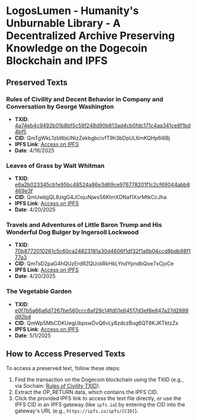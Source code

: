 # LogosLumen - Humanity's Unburnable Library - A Decentralized Archive Preserving Knowledge on the Dogecoin Blockchain and IPFS

## Preserved Texts

### Rules of Civility and Decent Behavior in Company and Conversation by George Washington

- **TXID**: [4a74eb4c9492b01b8bf5c58f248d90b813ad4cb0fdc171c4aa341ce8f1bd4bf5](https://sochain.com/tx/DOGE/4a74eb4c9492b01b8bf5c58f248d90b813ad4cb0fdc171c4aa341ce8f1bd4bf5)
- **CID**: QmTgWkL1zbWaUNizZekbgbcivfT9h3bDpUL6mKQHp6i6Bj
- **IPFS Link**: [Access on IPFS](https://bafybeicpmeggvnebjwz7p2ex2xbsnbbxmveiutruyrlmkvigl6npjqojxi.ipfs.dweb.link?filename=Washington%2C%20Rules%20of%20Civility.txt)
- **Date**: 4/16/2025

### Leaves of Grass by Walt Whitman

- **TXID**: [e6a2b023345cb1e95bc48524a86e3d69ce976778201f1c2cf69044abb8469e3f](https://sochain.com/tx/DOGE/e6a2b023345cb1e95bc48524a86e3d69ce976778201f1c2cf69044abb8469e3f)
- **CID**: QmUwbjjQL8zigG4JCojuNjws56KtmXDNaf1XsrMtkCcJha
- **IPFS Link**: [Access on IPFS](https://bafybeidcdilomig6ufunw7mx4yv2eymb7uh7yg3rh73v62tcultrgre3lu.ipfs.dweb.link/?filename=LEAVES%20OF%20GRASS-%20txt.txt)
- **Date**: 4/20/2025

### Travels and Adventures of Little Baron Trump and His Wonderful Dog Bulger by Ingersoll Lockwood

- **TXID**: [70b8772010261c5c60ca24823181a30d4606f1df32f1a6b04ccd8bdb98f177a3](https://sochain.com/tx/DOGE/70b8772010261c5c60ca24823181a30d4606f1df32f1a6b04ccd8bdb98f177a3)
- **CID**: QmTsD2paG4hQUzErdRZQUckRkHkLYndYpndbQoe7xCjoCe
- **IPFS Link**: [Access on IPFS](https://bafybeicsdzuaaturhjf72bz6gx55uknm5i7ik5elh5kh27ctmvaimvzexm.ipfs.dweb.link?filename=Travels%20of%20little%20baron.txt)
- **Date**: 4/20/2025

### The Vegetable Garden

- **TXID**: [e0f7b5a66a6d7267be560ccc6af29c14fd01e64517d3ef8e847a27d2889d92bd](https://sochain.com/tx/DOGE/e0f7b5a66a6d7267be560ccc6af29c14fd01e64517d3ef8e847a27d2889d92bd)
- **CID**: QmWp5MbCDKUegUbpswDvQ6vLy8zdczBug6QT6KJKTktzZx
- **IPFS Link**: [Access on IPFS](https://dweb.link/ipfs/QmWp5MbCDKUegUbpswDvQ6vLy8zdczBug6QT6KJKTktzZx)
- **Date**: 5/1/2025

## How to Access Preserved Texts

To access a preserved text, follow these steps:

1. Find the transaction on the Dogecoin blockchain using the TXID (e.g., via Sochain: [Rules of Civility TXID](https://sochain.com/tx/DOGE/4a74eb4c9492b01b8bf5c58f248d90b813ad4cb0fdc171c4aa341ce8f1bd4bf5)).
2. Extract the OP_RETURN data, which contains the IPFS CID.
3. Click the provided IPFS link to access the text file directly, or use the IPFS CID in an IPFS gateway (like `ipfs.io`) by entering the CID into the gateway's URL (e.g., `https://ipfs.io/ipfs/[CID]`).
